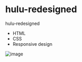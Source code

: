 # hulu-redesigned
hulu-redesigned
<ul>
  <li> HTML </li>
  <li> CSS </li>
  <li> Responsive design </li>
</ul>  

![image](https://user-images.githubusercontent.com/94074831/160438664-0cfc8715-cbe5-4672-b28e-6053e31b2a28.png)
